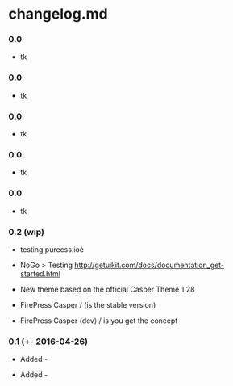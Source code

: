 # changelog.md

### 0.0
- tk

### 0.0
- tk

### 0.0
- tk

### 0.0
- tk

### 0.0
- tk

### 0.2 (wip)
- testing purecss.ioè

- NoGo > Testing http://getuikit.com/docs/documentation_get-started.html

- New theme based on the official Casper Theme 1.28
- FirePress Casper / (is the stable version)
- FirePress Casper (dev) / is you get the concept


### 0.1 (+- 2016-04-26)
- Added - <!-- CSS Code syntax highlightjs /added by Pascal -->
    <link rel="stylesheet" href="//cdnjs.cloudflare.com/ajax/libs/highlight.js/9.3.0/styles/default.min.css">

- Added - <!-- CSS font-awesome /added by Pascal -->
    <link rel="stylesheet" href="https://maxcdn.bootstrapcdn.com/font-awesome/4.6.1/css/font-awesome.min.css">


